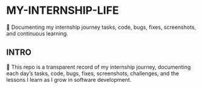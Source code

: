 # MY-INTERNSHIP-LIFE
🌟 Documenting my internship journey tasks, code, bugs, fixes, screenshots, and continuous learning.

## INTRO
📖 This repo is a transparent record of my internship journey, documenting each day’s tasks, code, bugs, fixes, screenshots, challenges, and the lessons I learn as I grow in software development.
